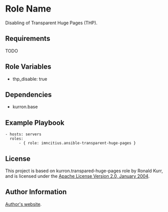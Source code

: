 Role Name
=========

Disabling of Transparent Huge Pages (THP).

Requirements
------------

TODO

Role Variables
--------------

* thp_disable: true

Dependencies
------------

* kurron.base

Example Playbook
----------------

```
- hosts: servers
  roles:
      - { role: imncitius.ansible-transparent-huge-pages }
```

License
-------

This project is based on kurron.transpared-huge-pages role by Ronald Kurr, and is licensed  under the [Apache License Version 2.0, January 2004](http://www.apache.org/licenses/).

Author Information
------------------

[Author's website](http://jvmguy.com/).
